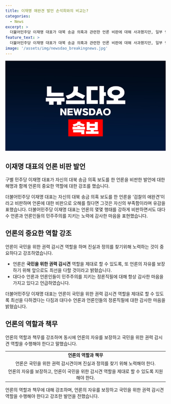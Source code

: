 ```yaml
---
title: 이재명 애완견 발언 손석희와의 비교는?
categories:
  - News
excerpt: >
  더불어민주당 이재명 대표가 대북 송금 의혹과 관련한 언론 비판에 대해 사과했지만, 일부 언론의 검찰에 대한 애완견 행태를 강하게 비판했습니다. 그는 언론의 근거없고 부당한 비판을 전체 언론에 대한 오해로 변질시키는 것을 안타깝게 생각하며, 검찰의 애완견 행태 비판을 전체 언론에 대한 비판으로 오해한 점이 부족함으로 인한 것이라고 밝혔습니다. 또한, 언론의 국민을 위한 감시견 역할을 제대로 할 수 있도록 최선을 다하고 있다는 민주당과 자신의 노력을 강조했습니다.
feature_text: >
  더불어민주당 이재명 대표가 대북 송금 의혹과 관련한 언론 비판에 대해 사과했지만, 일부 언론의 검찰에 대한 애완견 행태를 강하게 비판했습니다. 그는 언론의 근거없고 부당한 비판을 전체 언론에 대한 오해로 변질시키는 것을 안타깝게 생각하며, 검찰의 애완견 행태 비판을 전체 언론에 대한 비판으로 오해한 점이 부족함으로 인한 것이라고 밝혔습니다. 또한, 언론의 국민을 위한 감시견 역할을 제대로 할 수 있도록 최선을 다하고 있다는 민주당과 자신의 노력을 강조했습니다.
image: '/assets/img/newsdao_breakingnews.jpg'
---
```


<p><img src="/assets/img/newsdao_breakingnews.jpg" alt="implanttips 속보" /></p>

<h2 data-ke-size="size26">이재명 대표의 언론 비판 발언</h2>

<p>구별 민주당 이재명 대표가 자신의 대북 송금 의혹 보도를 한 언론을 비판한 발언에 대한 해명과 함께 언론의 중요한 역할에 대한 강조를 했습니다.</p>

<p data-ke-size="size16">더불어민주당 이재명 대표는 자신의 대북 송금 의혹 보도를 한 언론을 ‘검찰의 애완견’이라고 비판하며 언론에 대한 비판으로 오해를 줬다면 그것은 자신의 부족함이라며 유감을 표했습니다. 더불어민주당 이재명 대표는 언론의 몇몇 행태를 강하게 비판하면서도 대다수 언론과 언론인들의 민주주의를 지키는 노력에 감사한 마음을 표현했습니다.</p>

<h2 data-ke-size="size26">언론의 중요한 역할 강조</h2>

<p>언론이 국민을 위한 권력 감시견 역할을 하며 진실과 정의를 찾기위해 노력하는 것이 중요하다고 강조하였습니다.</p>

<ul>
<li>언론은 <b>국민을 위한 권력 감시견</b> 역할을 제대로 할 수 있도록, 또 언론의 자유를 보장하기 위해 앞으로도 최선을 다할 것이라고 밝혔습니다.</li>
<li>대다수 언론과 언론인들이 민주주의를 지키는 정론직필에 대해 항상 감사한 마음을 가지고 있다고 언급하였습니다.</li>
</ul>

<p data-ke-size="size16">더불어민주당 이재명 대표는 언론이 국민을 위한 권력 감시견 역할을 제대로 할 수 있도록 최선을 다하겠다는 다짐과 대다수 언론과 언론인들의 정론직필에 대한 감사한 마음을 밝혔습니다.</p>

<h2 data-ke-size="size26">언론의 역할과 책무</h2>

<p>언론의 역할과 책무를 강조하며 동시에 언론의 자유를 보장하고 국민을 위한 권력 감시견 역할을 수행해야 한다고 말했습니다.</p>

<table>
<tr>
<td style="text-align: center; height: 17px;"><b>언론의 역할과 책무</b></td>
</tr>
<tr>
<td style="text-align: center; height: 17px;">언론은 국민을 위한 권력 감시견이며 진실과 정의를 찾기 위해 노력해야 한다.</td>
</tr>
<tr>
<td style="text-align: center; height: 17px;">언론의 자유를 보장하고, 언론이 국민을 위한 감시견 역할을 제대로 할 수 있도록 지원해야 한다.</td>
</tr>
</table>

<p data-ke-size="size16">언론의 역할과 책무에 대해 강조하며, 언론의 자유를 보장하고 국민을 위한 권력 감시견 역할을 수행해야 한다고 강조한 발언을 전했습니다.</p>

